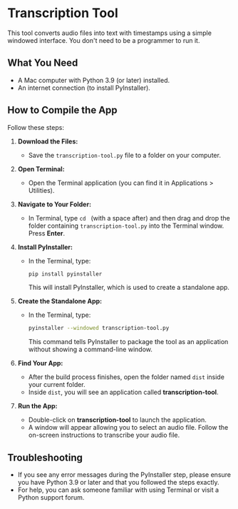# Transcription Tool

This tool converts audio files into text with timestamps using a simple windowed interface. You don't need to be a programmer to run it.

## What You Need

- A Mac computer with Python 3.9 (or later) installed.
- An internet connection (to install PyInstaller).

## How to Compile the App

Follow these steps:

1. **Download the Files:**

   - Save the `transcription-tool.py` file to a folder on your computer.

2. **Open Terminal:**

   - Open the Terminal application (you can find it in Applications > Utilities).

3. **Navigate to Your Folder:**

   - In Terminal, type `cd ` (with a space after) and then drag and drop the folder containing `transcription-tool.py` into the Terminal window. Press **Enter**.

4. **Install PyInstaller:**

   - In the Terminal, type:
     ```bash
     pip install pyinstaller
     ```
     This will install PyInstaller, which is used to create a standalone app.

5. **Create the Standalone App:**

   - In the Terminal, type:
     ```bash
     pyinstaller --windowed transcription-tool.py
     ```
     This command tells PyInstaller to package the tool as an application without showing a command-line window.

6. **Find Your App:**

   - After the build process finishes, open the folder named `dist` inside your current folder.  
   - Inside `dist`, you will see an application called **transcription-tool**.

7. **Run the App:**

   - Double-click on **transcription-tool** to launch the application.
   - A window will appear allowing you to select an audio file. Follow the on-screen instructions to transcribe your audio file.

## Troubleshooting

- If you see any error messages during the PyInstaller step, please ensure you have Python 3.9 or later and that you followed the steps exactly.
- For help, you can ask someone familiar with using Terminal or visit a Python support forum.